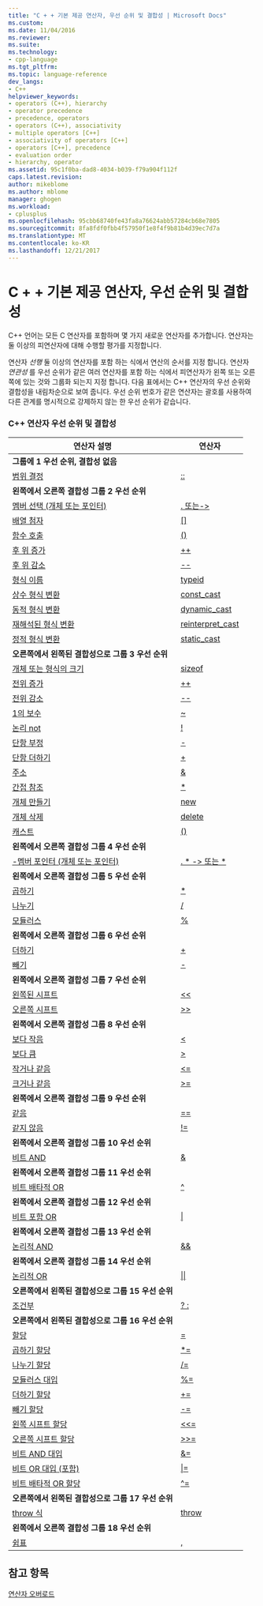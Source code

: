 ```yaml
---
title: "C + + 기본 제공 연산자, 우선 순위 및 결합성 | Microsoft Docs"
ms.custom: 
ms.date: 11/04/2016
ms.reviewer: 
ms.suite: 
ms.technology:
- cpp-language
ms.tgt_pltfrm: 
ms.topic: language-reference
dev_langs:
- C++
helpviewer_keywords:
- operators (C++), hierarchy
- operator precedence
- precedence, operators
- operators (C++), associativity
- multiple operators [C++]
- associativity of operators [C++]
- operators [C++], precedence
- evaluation order
- hierarchy, operator
ms.assetid: 95c1f0ba-dad8-4034-b039-f79a904f112f
caps.latest.revision: 
author: mikeblome
ms.author: mblome
manager: ghogen
ms.workload:
- cplusplus
ms.openlocfilehash: 95cbb68740fe43fa8a76624abb57284cb68e7805
ms.sourcegitcommit: 8fa8fdf0fbb4f57950f1e8f4f9b81b4d39ec7d7a
ms.translationtype: MT
ms.contentlocale: ko-KR
ms.lasthandoff: 12/21/2017
---
```

# <a name="c-built-in-operators-precedence-and-associativity"></a>C + + 기본 제공 연산자, 우선 순위 및 결합성

C++ 언어는 모든 C 연산자를 포함하며 몇 가지 새로운 연산자를 추가합니다. 연산자는 둘 이상의 피연산자에 대해 수행할 평가를 지정합니다.

연산자 *선행* 둘 이상의 연산자를 포함 하는 식에서 연산의 순서를 지정 합니다. 연산자 *연관성* 를 우선 순위가 같은 여러 연산자를 포함 하는 식에서 피연산자가 왼쪽 또는 오른쪽에 있는 것와 그룹화 되는지 지정 합니다. 다음 표에서는 C++ 연산자의 우선 순위와 결합성을 내림차순으로 보여 줍니다. 우선 순위 번호가 같은 연산자는 괄호를 사용하여 다른 관계를 명시적으로 강제하지 않는 한 우선 순위가 같습니다.

### <a name="c-operator-precedence-and-associativity"></a>C++ 연산자 우선 순위 및 결합성

|연산자 설명|연산자|
|--------------------------|--------------|
|**그룹에 1 우선 순위, 결합성 없음**|
|[범위 결정](../cpp/scope-resolution-operator.md)|[::](../cpp/scope-resolution-operator.md)|
|**왼쪽에서 오른쪽 결합성 그룹 2 우선 순위**|
|[멤버 선택 (개체 또는 포인터)](../cpp/member-access-operators-dot-and.md)|[. 또는->](../cpp/member-access-operators-dot-and.md)|
|[배열 첨자](../cpp/subscript-operator.md)|[&#91;&#93;](../cpp/subscript-operator.md)|
|[함수 호출](../cpp/function-call-operator-parens.md)|[()](../cpp/function-call-operator-parens.md)|
|[후 위 증가](../cpp/postfix-increment-and-decrement-operators-increment-and-decrement.md)|[++](../cpp/postfix-increment-and-decrement-operators-increment-and-decrement.md)|
|[후 위 감소](../cpp/postfix-increment-and-decrement-operators-increment-and-decrement.md)|[--](../cpp/postfix-increment-and-decrement-operators-increment-and-decrement.md)|
|[형식 이름](../cpp/typeid-operator.md)|[typeid](../cpp/typeid-operator.md)|
|[상수 형식 변환](../cpp/const-cast-operator.md)|[const_cast](../cpp/const-cast-operator.md)|
|[동적 형식 변환](../cpp/dynamic-cast-operator.md)|[dynamic_cast](../cpp/dynamic-cast-operator.md)|
|[재해석된 형식 변환](../cpp/reinterpret-cast-operator.md)|[reinterpret_cast](../cpp/reinterpret-cast-operator.md)|
|[정적 형식 변환](../cpp/static-cast-operator.md)|[static_cast](../cpp/static-cast-operator.md)|
|**오른쪽에서 왼쪽된 결합성으로 그룹 3 우선 순위**|
|[개체 또는 형식의 크기](../cpp/sizeof-operator.md)|[sizeof](../cpp/sizeof-operator.md)|
|[전위 증가](../cpp/prefix-increment-and-decrement-operators-increment-and-decrement.md)|[++](../cpp/prefix-increment-and-decrement-operators-increment-and-decrement.md)|
|[전위 감소](../cpp/prefix-increment-and-decrement-operators-increment-and-decrement.md)|[--](../cpp/prefix-increment-and-decrement-operators-increment-and-decrement.md)|
|[1의 보수](../cpp/one-s-complement-operator-tilde.md)|[~](../cpp/one-s-complement-operator-tilde.md)|
|[논리 not](../cpp/logical-negation-operator-exclpt.md)|[!](../cpp/logical-negation-operator-exclpt.md)|
|[단항 부정](../cpp/unary-plus-and-negation-operators-plus-and.md)|[-](../cpp/unary-plus-and-negation-operators-plus-and.md)|
|[단항 더하기](../cpp/unary-plus-and-negation-operators-plus-and.md)|[+](../cpp/unary-plus-and-negation-operators-plus-and.md)|
|[주소](../cpp/address-of-operator-amp.md)|[&amp;](../cpp/address-of-operator-amp.md)|
|[간접 참조](../cpp/indirection-operator-star.md)|[&#42;](../cpp/indirection-operator-star.md)|
|[개체 만들기](../cpp/new-operator-cpp.md)|[new](../cpp/new-operator-cpp.md)|
|[개체 삭제](../cpp/delete-operator-cpp.md)|[delete](../cpp/delete-operator-cpp.md)|
|[캐스트](../cpp/cast-operator-parens.md)|[()](../cpp/cast-operator-parens.md)|
|**왼쪽에서 오른쪽 결합성 그룹 4 우선 순위**|
|[-멤버 포인터 (개체 또는 포인터)](../cpp/pointer-to-member-operators-dot-star-and-star.md)|[. &#42; -> 또는 &#42;](../cpp/pointer-to-member-operators-dot-star-and-star.md)|
|**왼쪽에서 오른쪽 결합성 그룹 5 우선 순위**|
|[곱하기](../cpp/multiplicative-operators-and-the-modulus-operator.md)|[&#42;](../cpp/multiplicative-operators-and-the-modulus-operator.md)|
|[나누기](../cpp/multiplicative-operators-and-the-modulus-operator.md)|[/](../cpp/multiplicative-operators-and-the-modulus-operator.md)|
|[모듈러스](../cpp/multiplicative-operators-and-the-modulus-operator.md)|[%](../cpp/multiplicative-operators-and-the-modulus-operator.md)|
|**왼쪽에서 오른쪽 결합성 그룹 6 우선 순위**|
|[더하기](../cpp/additive-operators-plus-and.md)|[+](../cpp/additive-operators-plus-and.md)|
|[빼기](../cpp/additive-operators-plus-and.md)|[-](../cpp/additive-operators-plus-and.md)|
|**왼쪽에서 오른쪽 결합성 그룹 7 우선 순위**|
|[왼쪽된 시프트](../cpp/left-shift-and-right-shift-operators-input-and-output.md)|[<<](../cpp/left-shift-and-right-shift-operators-input-and-output.md)|
|[오른쪽 시프트](../cpp/left-shift-and-right-shift-operators-input-and-output.md)|[>>](../cpp/left-shift-and-right-shift-operators-input-and-output.md)|
|**왼쪽에서 오른쪽 결합성 그룹 8 우선 순위**|
|[보다 작음](../cpp/relational-operators-equal-and-equal.md)|[<](../cpp/relational-operators-equal-and-equal.md)|
|[보다 큼](../cpp/relational-operators-equal-and-equal.md)|[>](../cpp/relational-operators-equal-and-equal.md)|
|[작거나 같음](../cpp/relational-operators-equal-and-equal.md)|[<=](../cpp/relational-operators-equal-and-equal.md)|
|[크거나 같음](../cpp/relational-operators-equal-and-equal.md)|[>=](../cpp/relational-operators-equal-and-equal.md)|
|**왼쪽에서 오른쪽 결합성 그룹 9 우선 순위**|
|[같음](../cpp/equality-operators-equal-equal-and-exclpt-equal.md)|[==](../cpp/equality-operators-equal-equal-and-exclpt-equal.md)|
|[같지 않음](../cpp/equality-operators-equal-equal-and-exclpt-equal.md)|[!=](../cpp/equality-operators-equal-equal-and-exclpt-equal.md)|
|**왼쪽에서 오른쪽 결합성 그룹 10 우선 순위**|
|[비트 AND](../cpp/bitwise-and-operator-amp.md)|[&amp;](../cpp/bitwise-and-operator-amp.md)|
|**왼쪽에서 오른쪽 결합성 그룹 11 우선 순위**|
|[비트 배타적 OR](../cpp/bitwise-exclusive-or-operator-hat.md)|[^](../cpp/bitwise-exclusive-or-operator-hat.md)|
|**왼쪽에서 오른쪽 결합성 그룹 12 우선 순위**|
|[비트 포함 OR](../cpp/bitwise-inclusive-or-operator-pipe.md)|[&#124;](../cpp/bitwise-inclusive-or-operator-pipe.md)|
|**왼쪽에서 오른쪽 결합성 그룹 13 우선 순위**|
|[논리적 AND](../cpp/logical-and-operator-amp-amp.md)|[&amp;&amp;](../cpp/logical-and-operator-amp-amp.md)|
|**왼쪽에서 오른쪽 결합성 그룹 14 우선 순위**|
|[논리적 OR](../cpp/logical-or-operator-pipe-pipe.md)|[&#124;&#124;](../cpp/logical-or-operator-pipe-pipe.md)|
|**오른쪽에서 왼쪽된 결합성으로 그룹 15 우선 순위**|
|[조건부](../cpp/conditional-operator-q.md)|[? :](../cpp/conditional-operator-q.md)|
|**오른쪽에서 왼쪽된 결합성으로 그룹 16 우선 순위**|
|[할당](../cpp/assignment-operators.md)|[=](../cpp/assignment-operators.md)|
|[곱하기 할당](../cpp/assignment-operators.md)|[&#42;=](../cpp/assignment-operators.md)|
|[나누기 할당](../cpp/assignment-operators.md)|[/=](../cpp/assignment-operators.md)|
|[모듈러스 대입](../cpp/assignment-operators.md)|[%=](../cpp/assignment-operators.md)|
|[더하기 할당](../cpp/assignment-operators.md)|[+=](../cpp/assignment-operators.md)|
|[빼기 할당](../cpp/assignment-operators.md)|[-=](../cpp/assignment-operators.md)|
|[왼쪽 시프트 할당](../cpp/assignment-operators.md)|[<<=](../cpp/assignment-operators.md)|
|[오른쪽 시프트 할당](../cpp/assignment-operators.md)|[>>=](../cpp/assignment-operators.md)|
|[비트 AND 대입](../cpp/assignment-operators.md)|[&amp;=](../cpp/assignment-operators.md)|
|[비트 OR 대입 (포함)](../cpp/assignment-operators.md)|[&#124;=](../cpp/assignment-operators.md)|
|[비트 배타적 OR 할당](../cpp/assignment-operators.md)|[^=](../cpp/assignment-operators.md)|
|**오른쪽에서 왼쪽된 결합성으로 그룹 17 우선 순위**|
|[throw 식](../cpp/try-throw-and-catch-statements-cpp.md)|[throw](../cpp/try-throw-and-catch-statements-cpp.md)|
|**왼쪽에서 오른쪽 결합성 그룹 18 우선 순위**|
|[쉼표](../cpp/comma-operator.md)|[,](../cpp/comma-operator.md)|

## <a name="see-also"></a>참고 항목

[연산자 오버로드](operator-overloading.md)


